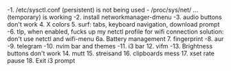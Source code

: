 -1. /etc/sysctl.conf (persistent) is not being used - /proc/sys/net/ ... (temporary) is working
-2. install networkmanager-dmenu
-3. audio buttons don't work
4. X colors
5. surf: tabs, keyboard navigation, download prompt
-6. tlp, when enabled, fucks up my netctl profile for wifi connection
solution: don't use netctl and wifi-menu
6a. Battery management
7. fingerprint
-8. aur
-9. telegram
-10. nvim bar and themes
-11. i3 bar
12. vifm
-13. Brightness buttons don't work
14. mutt
15. streisand
16. clipboards mess
17. xset rate pause
18. Exit i3 prompt

